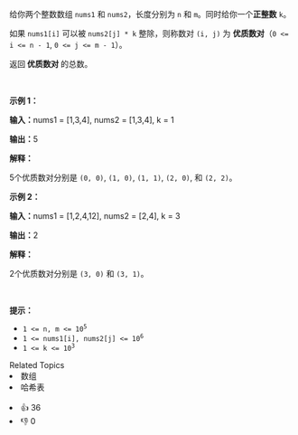 <p>给你两个整数数组 <code>nums1</code> 和 <code>nums2</code>，长度分别为 <code>n</code> 和 <code>m</code>。同时给你一个<strong>正整数</strong> <code>k</code>。</p>

<p>如果 <code>nums1[i]</code> 可以被 <code>nums2[j] * k</code> 整除，则称数对 <code>(i, j)</code> 为 <strong>优质数对</strong>（<code>0 &lt;= i &lt;= n - 1</code>, <code>0 &lt;= j &lt;= m - 1</code>）。</p>

<p>返回<strong> 优质数对 </strong>的总数。</p>

<p>&nbsp;</p>

<p><strong class="example">示例 1：</strong></p>

<div class="example-block"> 
 <p><strong>输入：</strong><span class="example-io">nums1 = [1,3,4], nums2 = [1,3,4], k = 1</span></p> 
</div>

<p><strong>输出：</strong><span class="example-io">5</span></p>

<p><strong>解释：</strong></p>

<p>5个优质数对分别是 <code>(0, 0)</code>, <code>(1, 0)</code>, <code>(1, 1)</code>, <code>(2, 0)</code>, 和 <code>(2, 2)</code>。</p>

<p><strong class="example">示例 2：</strong></p>

<div class="example-block"> 
 <p><strong>输入：</strong><span class="example-io">nums1 = [1,2,4,12], nums2 = [2,4], k = 3</span></p> 
</div>

<p><strong>输出：</strong><span class="example-io">2</span></p>

<p><strong>解释：</strong></p>

<p>2个优质数对分别是 <code>(3, 0)</code> 和 <code>(3, 1)</code>。</p>

<p>&nbsp;</p>

<p><strong>提示：</strong></p>

<ul> 
 <li><code>1 &lt;= n, m &lt;= 10<sup>5</sup></code></li> 
 <li><code>1 &lt;= nums1[i], nums2[j] &lt;= 10<sup>6</sup></code></li> 
 <li><code>1 &lt;= k &lt;= 10<sup>3</sup></code></li> 
</ul>

<div><div>Related Topics</div><div><li>数组</li><li>哈希表</li></div></div><br><div><li>👍 36</li><li>👎 0</li></div>